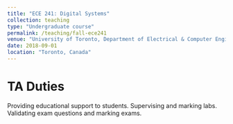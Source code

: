 ```yaml
---
title: "ECE 241: Digital Systems"
collection: teaching
type: "Undergraduate course"
permalink: /teaching/fall-ece241
venue: "University of Toronto, Department of Electrical & Computer Engineering"
date: 2018-09-01
location: "Toronto, Canada"
---
```


TA Duties
======

Providing educational support to students. Supervising and marking labs. Validating exam questions and marking exams.
